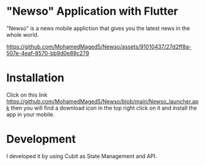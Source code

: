 # "Newso" Application with Flutter
"Newso" is a news mobile appliction that gives you the latest news in the whole world.


https://github.com/MohamedMaged5/Newso/assets/91010437/27d2ff8a-507e-4eaf-8570-bb9d0e89c279


# Installation
Click on this link https://github.com/MohamedMaged5/Newso/blob/main/Newso_launcher.apk then you will find a download icon in the top right click on it and install the app in your mobile.

# Development
I developed it by using Cubit as State Management and API.
